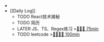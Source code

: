 -
- [[Daily Log]]
	- TODO React技术揭秘
	- TODO 简历
	- LATER JS、TS、Regex练习 >[🍅🍅🍅 75min](#agenda-pomo://?t=f-1690450894959-1500%2Cf-1690452876125-1500%2Cf-1690454468285-1500)
	- TODO leetcode >[🍅🍅🍅🍅 100min](#agenda-pomo://?t=f-1690523265085-1500%2Cf-1690525260194-1500%2Cf-1690529943286-1500%2Cf-1690531541594-1500)